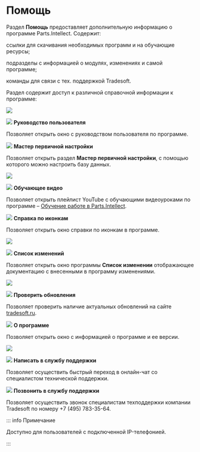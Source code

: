 # Помощь
Раздел **Помощь** предоставляет дополнительную информацию о программе Parts.Intellect. Содержит:

ссылки для скачивания необходимых программ и на обучающие ресурсы;

подразделы с информацией о модулях, изменениях и самой программе;

команды для связи с тех. поддержкой Tradesoft. 

Раздел содержит доступ к различной справочной информации к программе:

![](image468.png)

![](image006.png) **Руководство пользователя**

Позволяет открыть окно с руководством пользователя по программе.

![](image008.png) **Мастер первичной настройки**

Позволяет открыть раздел **Мастер первичной настройки**, с помощью которого можно настроить базу данных.

![](image469.png)

![](image009.png) **Обучающее видео**

Позволяет открыть плейлист YouTube с обучающими видеоуроками по программе – [Обучение работе в Parts.Intellect](https://www.youtube.com/playlist?app=desktop&list=PLkH-uZ-DICAlzoDMt2itoQR2JgzvU4K5z).

![](image010.png) **Справка по иконкам**

Позволяет открыть окно справки по иконкам в программе.

![](image470.png)

![](image011.png) **Список изменений**

Позволяет открыть окно программы **Список изменении** отображающее документацию с внесенными в программу изменениями.

![](image471.png)

![](image012.png) **Проверить обновления**

Позволяет проверить наличие актуальных обновлений на сайте [tradesoft.ru](%20http://www.tradesoft.ru/).

![](image013.png) **О программе**

Позволяет открыть окно с информацией о программе и ее версии.

![](image472.png)

![](image014.png) **Написать в службу поддержки**

Позволяет осуществить быстрый переход в онлайн-чат со специалистом технической поддержки.

![](image015.png) **Позвонить в службу поддержки**

Позволяет осуществить звонок специалистам техподдержки компании Tradesoft по номеру +7 (495) 783-35-64. 

::: info Примечание

Доступно для пользователей с подключенной IP-телефонией.

:::




